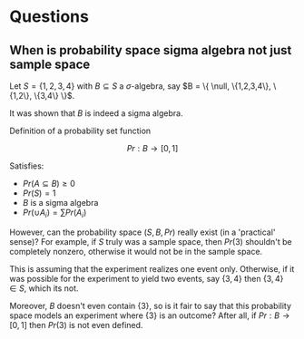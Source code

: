 # Questions

## When is probability space sigma algebra not just sample space

Let $S = \{1,2,3,4\}$ with $B \subseteq S$ a $\sigma$-algebra, say $B = \{ \null, \{1,2,3,4\}, \{1,2\}, \{3,4\} \}$. 

It was shown that $B$ is indeed a sigma algebra.

Definition of a probability set function

$$ Pr: B \to [0,1] $$

Satisfies:

- $Pr(A \subseteq B) \geq 0$
- $Pr(S) = 1$
- $B$ is a sigma algebra
- $Pr(\cup A_i) = \sum Pr(A_i)$

However, can the probability space $(S, B, Pr)$ really exist (in a 'practical' sense)? For example, if $S$ truly was a sample space, then $Pr(3)$ shouldn't be completely nonzero, otherwise it would not be in the sample space.

This is assuming that the experiment realizes one event only. Otherwise, if it was possible for the experiment to yield two events, say $\{3,4\}$ then $\{3,4\} \in S$, which its not.

Moreover, $B$ doesn't even contain $\{3\}$, so is it fair to say that this probability space models an experiment where $\{3\}$ is an outcome? After all, if $Pr: B \to [0,1]$ then $Pr(3)$ is not even defined.
